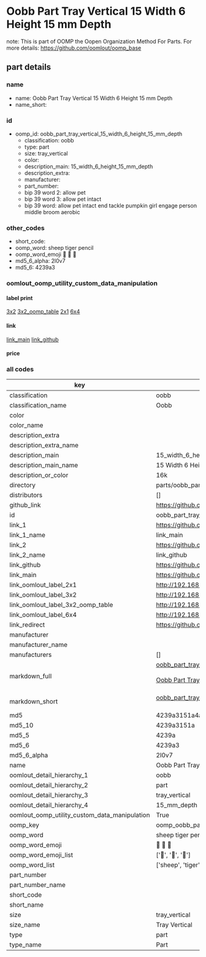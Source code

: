 # Oobb Part Tray Vertical 15 Width 6 Height 15 mm Depth  

note: This is part of OOMP the Oopen Organization Method For Parts. For more details: https://github.com/oomlout/oomp_base

##  part details
  







### name
* name: Oobb Part Tray Vertical 15 Width 6 Height 15 mm Depth
* name_short: 
### id
* oomp_id: oobb_part_tray_vertical_15_width_6_height_15_mm_depth
  * classification: oobb
  * type: part
  * size: tray_vertical
  * color: 
  * description_main: 15_width_6_height_15_mm_depth
  * description_extra: 
  * manufacturer: 
  * part_number: 
  * bip 39 word 2: allow pet
  * bip 39 word 3: allow pet intact
  * bip 39 word: allow pet intact end tackle pumpkin girl engage person middle broom aerobic

### other_codes
* short_code: 
* oomp_word: sheep tiger pencil
* oomp_word_emoji :sheep: :tiger: :pencil:
* md5_6_alpha: 2l0v7
* md5_6: 4239a3






### oomlout_oomp_utility_custom_data_manipulation
#### label print
[3x2](http://192.168.1.245:1112/?label=oomp%202l0v7)
[3x2_oomp_table](http://192.168.1.108:1112/?label=oomp%202l0v7)
[2x1](http://192.168.1.242:1112/?label=oomp%202l0v7)
[6x4](http://192.168.1.55:1112/?label=oomp%202l0v7)    

#### link

[link_main](https://github.com/oomlout/oomlout_oomp_version_1_messy/tree/main/parts/oobb_part_tray_vertical_15_width_6_height_15_mm_depth) [link_github](https://github.com/oomlout/oomlout_oomp_version_1_messy/tree/main/parts/oobb_part_tray_vertical_15_width_6_height_15_mm_depth)                             

#### price







### all codes 
| key | value |  
| --- | --- |  
| classification | oobb |  
| classification_name | Oobb |  
| color |  |  
| color_name |  |  
| description_extra |  |  
| description_extra_name |  |  
| description_main | 15_width_6_height_15_mm_depth |  
| description_main_name | 15 Width 6 Height 15 mm Depth |  
| description_or_color | 16k |  
| directory | parts/oobb_part_tray_vertical_15_width_6_height_15_mm_depth |  
| distributors | [] |  
| github_link | https://github.com/oomlout/oomlout_oomp_part_src/tree/main/parts/oobb_part_tray_vertical_15_width_6_height_15_mm_depth |  
| id | oobb_part_tray_vertical_15_width_6_height_15_mm_depth |  
| link_1 | https://github.com/oomlout/oomlout_oomp_version_1_messy/tree/main/parts/oobb_part_tray_vertical_15_width_6_height_15_mm_depth |  
| link_1_name | link_main |  
| link_2 | https://github.com/oomlout/oomlout_oomp_version_1_messy/tree/main/parts/oobb_part_tray_vertical_15_width_6_height_15_mm_depth |  
| link_2_name | link_github |  
| link_github | https://github.com/oomlout/oomlout_oomp_version_1_messy/tree/main/parts/oobb_part_tray_vertical_15_width_6_height_15_mm_depth |  
| link_main | https://github.com/oomlout/oomlout_oomp_version_1_messy/tree/main/parts/oobb_part_tray_vertical_15_width_6_height_15_mm_depth |  
| link_oomlout_label_2x1 | http://192.168.1.242:1112/?label=oomp%202l0v7 |  
| link_oomlout_label_3x2 | http://192.168.1.245:1112/?label=oomp%202l0v7 |  
| link_oomlout_label_3x2_oomp_table | http://192.168.1.108:1112/?label=oomp%202l0v7 |  
| link_oomlout_label_6x4 | http://192.168.1.55:1112/?label=oomp%202l0v7 |  
| link_redirect | https://github.com/oomlout/oomlout_oomp_version_1_messy/tree/main/parts/oobb_part_tray_vertical_15_width_6_height_15_mm_depth |  
| manufacturer |  |  
| manufacturer_name |  |  
| manufacturers | [] |  
| markdown_full | [oobb_part_tray_vertical_15_width_6_height_15_mm_depth](none)<br>[](none)<br>[Oobb Part Tray Vertical 15 Width 6 Height 15 Mm Depth](none)<br><br> |  
| markdown_short | [oobb_part_tray_vertical_15_width_6_height_15_mm_depth](none)<br><br> |  
| md5 | 4239a3151a4a4c4ab6ee8498eb28d835 |  
| md5_10 | 4239a3151a |  
| md5_5 | 4239a |  
| md5_6 | 4239a3 |  
| md5_6_alpha | 2l0v7 |  
| name | Oobb Part Tray Vertical 15 Width 6 Height 15 mm Depth |  
| oomlout_detail_hierarchy_1 | oobb |  
| oomlout_detail_hierarchy_2 | part |  
| oomlout_detail_hierarchy_3 | tray_vertical |  
| oomlout_detail_hierarchy_4 | 15_mm_depth |  
| oomlout_oomp_utility_custom_data_manipulation | True |  
| oomp_key | oomp_oobb_part_tray_vertical_15_width_6_height_15_mm_depth |  
| oomp_word | sheep tiger pencil |  
| oomp_word_emoji | :sheep: :tiger: :pencil: |  
| oomp_word_emoji_list | [':sheep:', ':tiger:', ':pencil:'] |  
| oomp_word_list | ['sheep', 'tiger', 'pencil'] |  
| part_number |  |  
| part_number_name |  |  
| short_code |  |  
| short_name |  |  
| size | tray_vertical |  
| size_name | Tray Vertical |  
| type | part |  
| type_name | Part |  
